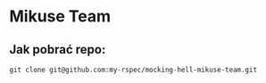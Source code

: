 # Mikuse Team

## Jak pobrać repo:
`git clone git@github.com:my-rspec/mocking-hell-mikuse-team.git` 